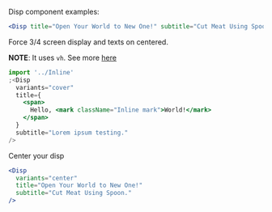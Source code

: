 Disp component examples:

```jsx
<Disp title="Open Your World to New One!" subtitle="Cut Meat Using Spoon." />
```

Force 3/4 screen display and texts on centered.

**NOTE**: It uses `vh`. See more [here](https://developer.mozilla.org/en-US/docs/Web/CSS/CSS_Values_and_Units)

```jsx
import '../Inline'
;<Disp
  variants="cover"
  title={
    <span>
      Hello, <mark className="Inline mark">World!</mark>
    </span>
  }
  subtitle="Lorem ipsum testing."
/>
```

Center your disp

```jsx
<Disp
  variants="center"
  title="Open Your World to New One!"
  subtitle="Cut Meat Using Spoon."
/>
```
